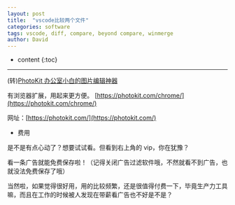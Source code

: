 ```yaml
---
layout: post
title:  "vscode比较两个文件"
categories: software
tags: vscode, diff, compare, beyond compare, winmerge
author: David
---
```


* content
{:toc}

---

(转)[PhotoKit 办公室小白的图片编辑神器](https://www.appinn.com/photokit/)


有浏览器扩展，用起来更方便。 [https://photokit.com/chrome/](https://photokit.com/chrome/)

网址：[https://photokit.com/](https://photokit.com/)

* 费用

是不是有点心动了？想要试试看。但看到右上角的 vip，你在犹豫？

看一条广告就能免费保存啦！（记得关闭广告过滤软件哦，不然就看不到广告，也就没法免费保存了哦）

当然啦，如果觉得很好用，用的比较频繁，还是很值得付费一下，毕竟生产力工具嘛，而且在工作的时候被人发现在带薪看广告也不好是不是？